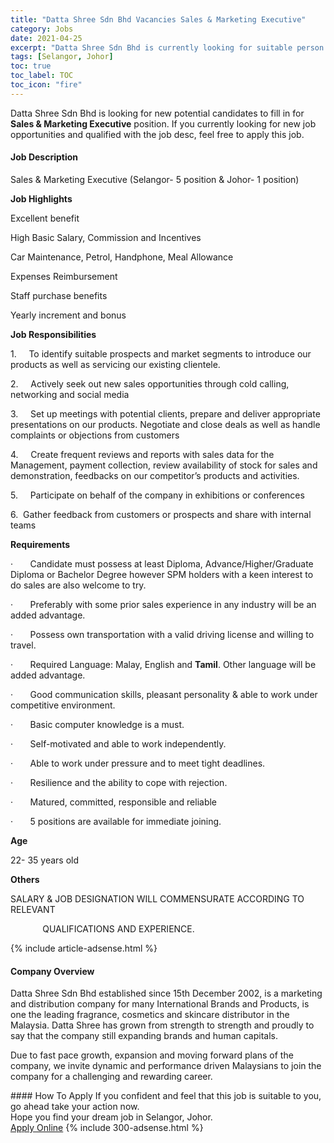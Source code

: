 ```yaml
---
title: "Datta Shree Sdn Bhd Vacancies Sales & Marketing Executive" 
category: Jobs 
date: 2021-04-25 
excerpt: "Datta Shree Sdn Bhd is currently looking for suitable person to fill in the Sales & Marketing Executive which based in Selangor, Johor" 
tags: [Selangor, Johor] 
toc: true 
toc_label: TOC 
toc_icon: "fire" 
--- 
```


<p>Datta Shree Sdn Bhd is looking for new potential candidates to fill in for <b>Sales & Marketing Executive</b> position. If you currently looking for new job opportunities and qualified with the job desc, feel free to apply this job.
</p><div><div><h4>Job Description</h4></div><div><div><span><div><p>Sales &amp; Marketing Executive (Selangor- 5 position &amp; Johor- 1 position)</p><p><strong>Job Highlights</strong></p><p>Excellent benefit</p><p>High Basic Salary, Commission and Incentives</p><p>Car Maintenance, Petrol, Handphone, Meal Allowance</p><p>Expenses Reimbursement</p><p>Staff purchase benefits</p><p>Yearly increment and bonus</p><p><strong>Job Responsibilities</strong></p><p>1.&#160;&#160;&#160;&#160;&#160;To identify suitable prospects and market segments to introduce our products as well as servicing our existing clientele.</p><p>2.&#160;&#160;&#160;&#160;&#160;Actively seek out new sales opportunities through cold calling, networking and social media</p><p>3.&#160;&#160;&#160;&#160;&#160;Set up meetings with potential clients, prepare and deliver appropriate presentations on our products. Negotiate and close deals as well as handle complaints or objections from customers</p><p>4.&#160;&#160;&#160;&#160;&#160;Create frequent reviews and reports with sales data for the Management, payment collection, review availability of stock for sales and demonstration, feedbacks on our competitor&#8217;s products and activities.</p><p>5.&#160;&#160;&#160;&#160;&#160;Participate on behalf of the company in exhibitions or conferences</p><p>6.&#160;&#160;Gather feedback from customers or prospects and share with internal teams</p><p><strong>Requirements</strong></p><p>&#183;&#160;&#160;&#160;&#160;&#160;&#160;&#160;Candidate must possess at least Diploma, Advance/Higher/Graduate Diploma or Bachelor Degree however SPM holders with a keen interest to do sales are also welcome to try.</p><p>&#183;&#160;&#160;&#160;&#160;&#160;&#160;&#160;Preferably with some prior sales experience in any industry will be an added advantage.</p><p>&#183;&#160;&#160;&#160;&#160;&#160;&#160;&#160;Possess own transportation with a valid driving license and willing to travel.</p><p>&#183;&#160;&#160;&#160;&#160;&#160;&#160;&#160;Required Language: Malay, English and <strong>Tamil</strong>. Other language will be added advantage.</p><p>&#183;&#160;&#160;&#160;&#160;&#160;&#160;&#160;Good communication skills, pleasant personality &amp; able to work under competitive environment.</p><p>&#183;&#160;&#160;&#160;&#160;&#160;&#160;&#160;Basic computer knowledge is a must.</p><p>&#183;&#160;&#160;&#160;&#160;&#160;&#160;&#160;Self-motivated and able to work independently.</p><p>&#183;&#160;&#160;&#160;&#160;&#160;&#160;&#160;Able to work under pressure and to meet tight deadlines.</p><p>&#183;&#160;&#160;&#160;&#160;&#160;&#160;&#160;Resilience and the ability to cope with rejection.</p><p>&#183;&#160;&#160;&#160;&#160;&#160;&#160;&#160;Matured, committed, responsible and reliable</p><p>&#183;&#160;&#160;&#160;&#160;&#160;&#160;&#160;5 positions are available for immediate joining.</p><p><strong>Age</strong></p><p>22- 35 years old</p><p><strong>Others</strong></p><p><strong></strong>SALARY &amp; JOB DESIGNATION WILL COMMENSURATE ACCORDING TO RELEVANT</p><p>&#160;&#160;&#160;&#160;&#160;&#160;&#160;&#160;&#160;&#160;&#160;&#160;&#160;QUALIFICATIONS AND EXPERIENCE.</p></div></span></div></div></div> 
{% include article-adsense.html %} 
<div><div><h4>Company Overview</h4></div><div><div><span><div><p>Datta Shree Sdn Bhd established since 15th December 2002, is a marketing and distribution company for many International Brands and Products,&#160;is one the leading fragrance, cosmetics and skincare distributor in the Malaysia. Datta Shree has grown from strength to strength and proudly to say that the company still expanding brands and human capitals.&#160;</p><p>Due to fast pace growth, expansion and moving forward plans of the company, we invite dynamic and performance driven Malaysians to join the company for a challenging and rewarding career.</p></div></span></div></div></div> 
#### How To Apply 
If you confident and feel that this job is suitable to you, go ahead take your action now. <br/> 
Hope you find your dream job in Selangor, Johor. <br/> 
<a href="https://www.jobstreet.com.my/en/job/sales-marketing-executive-4547444?jobId=jobstreet-my-job-4547444&" class="btn btn--info" target="_blank" rel="nofollow noopenner">Apply Online</a> 
{% include 300-adsense.html %} 